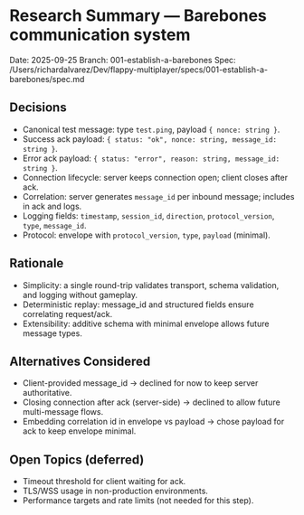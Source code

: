 # Research Summary — Barebones communication system

Date: 2025-09-25
Branch: 001-establish-a-barebones
Spec: /Users/richardalvarez/Dev/flappy-multiplayer/specs/001-establish-a-barebones/spec.md

## Decisions
- Canonical test message: type `test.ping`, payload `{ nonce: string }`.
- Success ack payload: `{ status: "ok", nonce: string, message_id: string }`.
- Error ack payload: `{ status: "error", reason: string, message_id: string }`.
- Connection lifecycle: server keeps connection open; client closes after ack.
- Correlation: server generates `message_id` per inbound message; includes in ack and logs.
- Logging fields: `timestamp`, `session_id`, `direction`, `protocol_version`, `type`, `message_id`.
- Protocol: envelope with `protocol_version`, `type`, `payload` (minimal).

## Rationale
- Simplicity: a single round-trip validates transport, schema validation, and logging without gameplay.
- Deterministic replay: message_id and structured fields ensure correlating request/ack.
- Extensibility: additive schema with minimal envelope allows future message types.

## Alternatives Considered
- Client-provided message_id → declined for now to keep server authoritative.
- Closing connection after ack (server-side) → declined to allow future multi-message flows.
- Embedding correlation id in envelope vs payload → chose payload for ack to keep envelope minimal.

## Open Topics (deferred)
- Timeout threshold for client waiting for ack.
- TLS/WSS usage in non-production environments.
- Performance targets and rate limits (not needed for this step).